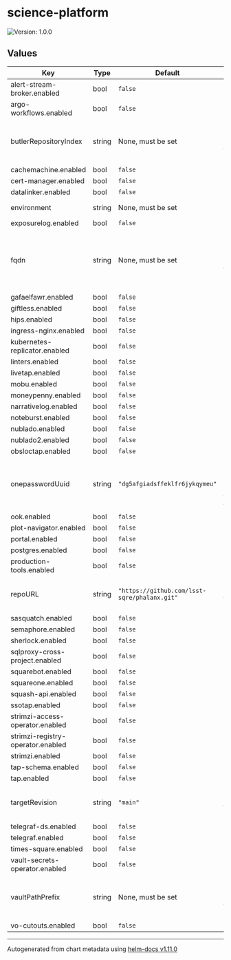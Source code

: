 # science-platform

![Version: 1.0.0](https://img.shields.io/badge/Version-1.0.0-informational?style=flat-square)

## Values

| Key | Type | Default | Description |
|-----|------|---------|-------------|
| alert-stream-broker.enabled | bool | `false` |  |
| argo-workflows.enabled | bool | `false` |  |
| butlerRepositoryIndex | string | None, must be set | Butler repository index to use for this environment |
| cachemachine.enabled | bool | `false` |  |
| cert-manager.enabled | bool | `false` |  |
| datalinker.enabled | bool | `false` |  |
| environment | string | None, must be set | Name of the environment |
| exposurelog.enabled | bool | `false` |  |
| fqdn | string | None, must be set | Fully-qualified domain name where the environment is running |
| gafaelfawr.enabled | bool | `false` |  |
| giftless.enabled | bool | `false` |  |
| hips.enabled | bool | `false` |  |
| ingress-nginx.enabled | bool | `false` |  |
| kubernetes-replicator.enabled | bool | `false` |  |
| linters.enabled | bool | `false` |  |
| livetap.enabled | bool | `false` |  |
| mobu.enabled | bool | `false` |  |
| moneypenny.enabled | bool | `false` |  |
| narrativelog.enabled | bool | `false` |  |
| noteburst.enabled | bool | `false` |  |
| nublado.enabled | bool | `false` |  |
| nublado2.enabled | bool | `false` |  |
| obsloctap.enabled | bool | `false` |  |
| onepasswordUuid | string | `"dg5afgiadsffeklfr6jykqymeu"` | UUID of the 1Password item in which to find Vault tokens |
| ook.enabled | bool | `false` |  |
| plot-navigator.enabled | bool | `false` |  |
| portal.enabled | bool | `false` |  |
| postgres.enabled | bool | `false` |  |
| production-tools.enabled | bool | `false` |  |
| repoURL | string | `"https://github.com/lsst-sqre/phalanx.git"` | URL of the repository for all applications |
| sasquatch.enabled | bool | `false` |  |
| semaphore.enabled | bool | `false` |  |
| sherlock.enabled | bool | `false` |  |
| sqlproxy-cross-project.enabled | bool | `false` |  |
| squarebot.enabled | bool | `false` |  |
| squareone.enabled | bool | `false` |  |
| squash-api.enabled | bool | `false` |  |
| ssotap.enabled | bool | `false` |  |
| strimzi-access-operator.enabled | bool | `false` |  |
| strimzi-registry-operator.enabled | bool | `false` |  |
| strimzi.enabled | bool | `false` |  |
| tap-schema.enabled | bool | `false` |  |
| tap.enabled | bool | `false` |  |
| targetRevision | string | `"main"` | Revision of repository to use for all applications |
| telegraf-ds.enabled | bool | `false` |  |
| telegraf.enabled | bool | `false` |  |
| times-square.enabled | bool | `false` |  |
| vault-secrets-operator.enabled | bool | `false` |  |
| vaultPathPrefix | string | None, must be set | Prefix for Vault secrets for this environment |
| vo-cutouts.enabled | bool | `false` |  |

----------------------------------------------
Autogenerated from chart metadata using [helm-docs v1.11.0](https://github.com/norwoodj/helm-docs/releases/v1.11.0)
